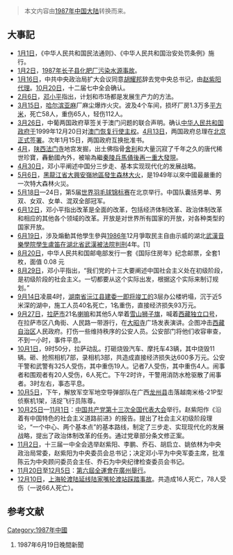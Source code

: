 > 本文内容由[1987年中国大陆](https://zh.wikipedia.org/wiki/1987年中国大陆)转换而来。


## 大事記

  - [1月1日](../Page/1月1日.md "wikilink")，《中华人民共和国民法通则》、《中华人民共和国治安处罚条例》施行。
  - [1月2日](../Page/1月2日.md "wikilink")，[1987年长子县化肥厂污染水源事故](../Page/1987年长子县化肥厂污染水源事故.md "wikilink")。
  - [1月16日](../Page/1月16日.md "wikilink")，中共中央政治局扩大会议同意[胡耀邦](../Page/胡耀邦.md "wikilink")辞去党中央总书记，由[赵紫阳代理](https://zh.wikipedia.org/wiki/赵紫阳 "wikilink")。[10月20日](../Page/10月20日.md "wikilink")，十二届七中全会确认。
  - [2月6日](../Page/2月6日.md "wikilink")，[邓小平](../Page/邓小平.md "wikilink")指出，计划和市场都是发展生产力的方法。
  - [3月15日](../Page/3月15日.md "wikilink")，[哈尔滨](https://zh.wikipedia.org/wiki/哈尔滨 "wikilink")[亚麻](../Page/亚麻.md "wikilink")厂麻尘爆炸火灾。波及4个车间，损坏厂房1.3万多[平方米](../Page/平方米.md "wikilink")，死亡58人，重伤65人，轻伤112人。
  - [3月26日](../Page/3月26日.md "wikilink")，中葡两国政府草签关于澳门问题的联合声明。确认[中华人民共和国政府于](https://zh.wikipedia.org/wiki/中华人民共和国 "wikilink")1999年12月20日对[澳门恢复行使主权](https://zh.wikipedia.org/wiki/澳门 "wikilink")。[4月13日](../Page/4月13日.md "wikilink")，两国政府总理在[北京正式签署](https://zh.wikipedia.org/wiki/北京 "wikilink")。次年1月15日，两国政府互换批准书。
  - [4月](../Page/4月.md "wikilink")，[陕西](https://zh.wikipedia.org/wiki/陕西 "wikilink")[法门寺](../Page/法门寺.md "wikilink")地宫发掘，出土佛指骨[舍利](../Page/舍利.md "wikilink")和大量沉寂了千年之久的唐代稀世珍寶，轟動國內外，被喻為繼[秦陵兵馬俑後再一重大發現](https://zh.wikipedia.org/wiki/秦陵兵馬俑 "wikilink")。
  - [4月30日](../Page/4月30日.md "wikilink")，邓小平阐述中国分三步走、基本实现现代化的发展战略。
  - [5月6日](../Page/5月6日.md "wikilink")，[黑龍江省](https://zh.wikipedia.org/wiki/黑龍江省 "wikilink")[大興安嶺地區發生](https://zh.wikipedia.org/wiki/大興安嶺 "wikilink")[森林大火](https://zh.wikipedia.org/wiki/大興安嶺五·六森林大火 "wikilink")，是1949年以來中國最嚴重的一次特大森林火災。
  - [5月18日](../Page/5月18日.md "wikilink")—24日，第5届[世界羽毛球锦标赛](../Page/世界羽毛球锦标赛.md "wikilink")在北京举行。中国队囊括男单、男双、女双、女单、混双全部冠军。
  - [6月12日](../Page/6月12日.md "wikilink")，邓小平指出改革是全面的改革，包括经济体制改革、政治体制改革和相应的其他各个领域的改革。开放是对世界所有国家的开放，对各种类型的国家开放。
  - [6月19日](../Page/6月19日.md "wikilink")，涉及煽動其他學生參與[1986年](../Page/1986年.md "wikilink")12月爭取民主自由示威的湖北[武漢音樂學院學生](https://zh.wikipedia.org/wiki/武漢音樂學院 "wikilink")[盧笛在](https://zh.wikipedia.org/wiki/盧笛 "wikilink")[湖北省](../Page/湖北省.md "wikilink")[武漢被法院判刑](https://zh.wikipedia.org/wiki/武漢 "wikilink")4年。\[1\]
  - [8月20日](../Page/8月20日.md "wikilink")，中华人民共和国邮电部发行一套《国际住房年》纪念邮票，全套1枚，面值 0.08 元
  - [8月29日](../Page/8月29日.md "wikilink")，邓小平指出，“我们党的十三大要阐述中国社会主义处在初级阶段，是初级阶段的社会主义。一切都要从这个实际出发，根据这个实际来制订规划。”
  - [9月14日](../Page/9月14日.md "wikilink")凌晨4时，[湖南省](../Page/湖南省.md "wikilink")[沅江县建委一即将竣工的](https://zh.wikipedia.org/wiki/沅江县 "wikilink")3层办公楼坍塌，沉于近5米深的湖中，施工人员40名死亡，1名重伤，直接经济损失93万元。
  - [9月27日](../Page/9月27日.md "wikilink")，[拉萨市](../Page/拉萨市.md "wikilink")21名[喇嘛](../Page/喇嘛.md "wikilink")和其他5人举着[雪山狮子旗](https://zh.wikipedia.org/wiki/雪山狮子旗 "wikilink")，喊着[西藏独立口号](https://zh.wikipedia.org/wiki/西藏 "wikilink")，在拉萨市区八角街、人民路一带游行，在[大昭寺](../Page/大昭寺.md "wikilink")广场发表演讲。企图冲击[西藏自治区](../Page/西藏自治区.md "wikilink")人民政府。打伤一些维持秩序的公安人员。公安部门将他们收容审查，不到一小时，事件平息。
  - [10月1日](../Page/10月1日.md "wikilink")，9时50分，拉萨动乱。打砸烧毁汽车、摩托车43辆，其中烧毁11辆。砸、抢照相机7部，录相机3部，共造成直接经济损失达600多万元。公安干警和武警有325人受伤，其中重伤19人。记者7人受伤，其中重伤4人。闹事者和围观者有20人受伤，6人死亡。下午2时许，干警用消防水枪驱散了闹事者。3时左右，事态平息。
  - [10月5日](../Page/10月5日.md "wikilink")，下午，解放军空军地空导弹部队在广西[龙州县](../Page/龙州县.md "wikilink")击落越南米格-21P型侦察机1架，活捉飞行员陈尊。
  - [10月25日](../Page/10月25日.md "wikilink")—[11月1日](../Page/11月1日.md "wikilink")：[中国共产党第十三次全国代表大会](../Page/中国共产党第十三次全国代表大会.md "wikilink")举行。赵紫阳作《沿着有中国特色的社会主义道路前进》的报告。提出了社会主义初级阶段理论，“一个中心、两个基本点”的基本路线，制定了三步走、实现现代化的发展战略，提出了政治体制改革的任务。通过党章部分条文修正案。
  - [11月2日](../Page/11月2日.md "wikilink")，十三届一中全会选举赵紫阳、李鹏、乔石、胡启立、姚依林为中央政治局常委，赵紫阳为中央委员会总书记；决定邓小平为中央军委主席，批准陈云为中央顾问委员会主任、乔石为中央纪律检查委员会书记。
  - [11月20日](../Page/11月20日.md "wikilink")至[12月5日](../Page/12月5日.md "wikilink")：[第六屆全運會在](https://zh.wikipedia.org/wiki/中華人民共和國第六屆全運會 "wikilink")[廣州舉行](https://zh.wikipedia.org/wiki/廣州 "wikilink")。
  - [12月10日](../Page/12月10日.md "wikilink")，[上海轮渡陆延线](https://zh.wikipedia.org/wiki/上海 "wikilink")[陆家嘴轮渡站](https://zh.wikipedia.org/wiki/陆家嘴 "wikilink")[踩踏事故](../Page/上海陆家嘴渡口“12·10”踩踏事故.md "wikilink")。共造成16人死亡，78人受伤（一说66人死亡）。

## 参考文献

[Category:1987年中國](https://zh.wikipedia.org/wiki/Category:1987年中國 "wikilink")

1.  1987年6月19日晚間新聞